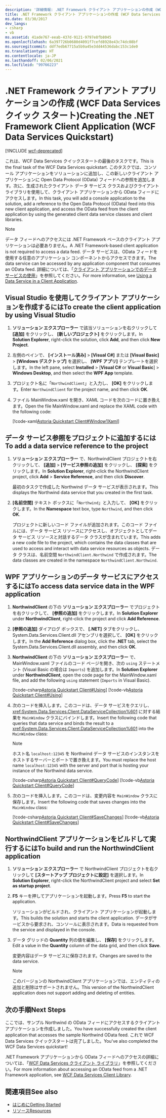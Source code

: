 ```yaml
---
description: '詳細情報: .NET Framework クライアント アプリケーションの作成 (WCF Data Services クイック スタート)'
title: .NET Framework クライアント アプリケーションの作成 (WCF Data Services クイック スタート)
ms.date: 03/30/2017
dev_langs:
- csharp
- vb
ms.assetid: 41ade767-eeab-437d-9121-9797e8fb8045
ms.openlocfilehash: 6a397726b0680d4091f7cefd8928e43c74dc08bf
ms.sourcegitcommit: ddf7edb67715a5b9a45e3dd44536dabc153c1de0
ms.translationtype: HT
ms.contentlocale: ja-JP
ms.lasthandoff: 02/06/2021
ms.locfileid: "99766223"
---
```

# <a name="creating-the-net-framework-client-application-wcf-data-services-quickstart"></a><span data-ttu-id="2b552-103">.NET Framework クライアント アプリケーションの作成 (WCF Data Services クイック スタート)</span><span class="sxs-lookup"><span data-stu-id="2b552-103">Creating the .NET Framework Client Application (WCF Data Services Quickstart)</span></span>

[!INCLUDE [wcf-deprecated](~/includes/wcf-deprecated.md)]

<span data-ttu-id="2b552-104">これは、WCF Data Services クイックスタートの最後のタスクです。</span><span class="sxs-lookup"><span data-stu-id="2b552-104">This is the final task of the WCF Data Services quickstart.</span></span> <span data-ttu-id="2b552-105">このタスクでは、コンソール アプリケーションをソリューションに追加し、この新しいクライアント アプリケーションに Open Data Protocol (OData) フィードへの参照を追加します。次に、生成されたクライアント データ サービス クラスおよびクライアント ライブラリを使用して、クライアント アプリケーションから OData フィードにアクセスします。</span><span class="sxs-lookup"><span data-stu-id="2b552-105">In this task, you will add a console application to the solution, add a reference to the Open Data Protocol (OData) feed into this new client application, and access the OData feed from the client application by using the generated client data service classes and client libraries.</span></span>

> [!NOTE]
> <span data-ttu-id="2b552-106">データ フィードへのアクセスには .NET Framework ベースのクライアント アプリケーションは必要ありません。</span><span class="sxs-lookup"><span data-stu-id="2b552-106">A .NET Framework-based client application is not required to access a data feed.</span></span> <span data-ttu-id="2b552-107">データ サービスは、OData フィードを使用する任意のアプリケーション コンポーネントからアクセスできます。</span><span class="sxs-lookup"><span data-stu-id="2b552-107">The data service can be accessed by any application component that consumes an OData feed.</span></span> <span data-ttu-id="2b552-108">詳細については、「[クライアント アプリケーションでのデータ サービスの使用](using-a-data-service-in-a-client-application-wcf-data-services.md)」を参照してください。</span><span class="sxs-lookup"><span data-stu-id="2b552-108">For more information, see [Using a Data Service in a Client Application](using-a-data-service-in-a-client-application-wcf-data-services.md).</span></span>

## <a name="to-create-the-client-application-by-using-visual-studio"></a><span data-ttu-id="2b552-109">Visual Studio を使用してクライアント アプリケーションを作成するには</span><span class="sxs-lookup"><span data-stu-id="2b552-109">To create the client application by using Visual Studio</span></span>

1. <span data-ttu-id="2b552-110">**ソリューション エクスプローラー** で該当ソリューションを右クリックして **[追加]** をクリックし、 **[新しいプロジェクト]** をクリックします。</span><span class="sxs-lookup"><span data-stu-id="2b552-110">In **Solution Explorer**, right-click the solution, click **Add**, and then click **New Project**.</span></span>

2. <span data-ttu-id="2b552-111">左側のペインで、 **[インストール済み]** > **[Visual C#]** または **[Visual Basic]** > **[Windows デスクトップ]** を選択し、 **[WPF アプリ]** テンプレートを選択します。</span><span class="sxs-lookup"><span data-stu-id="2b552-111">In the left pane, select **Installed** > [**Visual C#** or **Visual Basic**] > **Windows Desktop**, and then select the **WPF App** template.</span></span>

3. <span data-ttu-id="2b552-112">プロジェクト名に「`NorthwindClient`」と入力し、 **[OK]** をクリックします。</span><span class="sxs-lookup"><span data-stu-id="2b552-112">Enter `NorthwindClient` for the project name, and then click **OK**.</span></span>

4. <span data-ttu-id="2b552-113">ファイル MainWindow.xaml を開き、XAML コードを次のコードに置き換えます。</span><span class="sxs-lookup"><span data-stu-id="2b552-113">Open the file MainWindow.xaml and replace the XAML code with the following code:</span></span>

     [!code-xaml[Astoria Quickstart Client#Window1Xaml](../../../../samples/snippets/visualbasic/VS_Snippets_Misc/astoria_quickstart_client/vb/window1.xaml#window1xaml)]

## <a name="to-add-a-data-service-reference-to-the-project"></a><span data-ttu-id="2b552-114">データ サービス参照をプロジェクトに追加するには</span><span class="sxs-lookup"><span data-stu-id="2b552-114">To add a data service reference to the project</span></span>

1. <span data-ttu-id="2b552-115">**ソリューション エクスプローラー** で、NorthwindClient プロジェクトを右クリックして、 **[追加]**  >  **[サービス参照の追加]** をクリックし、 **[探索]** をクリックします。</span><span class="sxs-lookup"><span data-stu-id="2b552-115">In **Solution Explorer**, right-click the NorthwindClient project, click **Add** > **Service Reference**, and then click **Discover**.</span></span>

     <span data-ttu-id="2b552-116">最初のタスクで作成した Northwind データ サービスが表示されます。</span><span class="sxs-lookup"><span data-stu-id="2b552-116">This displays the Northwind data service that you created in the first task.</span></span>

2. <span data-ttu-id="2b552-117">**[名前空間]** テキスト ボックスに「`Northwind`」と入力して、 **[OK]** をクリックします。</span><span class="sxs-lookup"><span data-stu-id="2b552-117">In the **Namespace** text box, type `Northwind`, and then click **OK**.</span></span>

     <span data-ttu-id="2b552-118">プロジェクトに新しいコード ファイルが追加されます。このコード ファイルには、データ サービス リソースにアクセスし、オブジェクトとしてデータ サービス リソースと対話するデータ クラスが含まれています。</span><span class="sxs-lookup"><span data-stu-id="2b552-118">This adds a new code file to the project, which contains the data classes that are used to access and interact with data service resources as objects.</span></span> <span data-ttu-id="2b552-119">データ クラスは、名前空間 `NorthwindClient.Northwind` で作成されます。</span><span class="sxs-lookup"><span data-stu-id="2b552-119">The data classes are created in the namespace `NorthwindClient.Northwind`.</span></span>

## <a name="to-access-data-service-data-in-the-wpf-application"></a><span data-ttu-id="2b552-120">WPF アプリケーションのデータ サービスにアクセスするには</span><span class="sxs-lookup"><span data-stu-id="2b552-120">To access data service data in the WPF application</span></span>

1. <span data-ttu-id="2b552-121">**NorthwindClient** の下の **ソリューション エクスプローラー** でプロジェクトを右クリックして、 **[参照の追加]** をクリックします。</span><span class="sxs-lookup"><span data-stu-id="2b552-121">In **Solution Explorer** under **NorthwindClient**, right-click the project and click **Add Reference**.</span></span>

2. <span data-ttu-id="2b552-122">**[参照の追加]** ダイアログ ボックスで、 **[.NET]** タブをクリックし、System.Data.Services.Client.dll アセンブリを選択して、 **[OK]** をクリックします。</span><span class="sxs-lookup"><span data-stu-id="2b552-122">In the **Add Reference** dialog box, click the **.NET** tab, select the System.Data.Services.Client.dll assembly, and then click **OK**.</span></span>

3. <span data-ttu-id="2b552-123">**NorthwindClient** の下の **ソリューション エクスプローラー** で、MainWindow.xaml ファイルのコード ページを開き、次の `using` ステートメント (Visual Basic の場合は `Imports`) を追加します。</span><span class="sxs-lookup"><span data-stu-id="2b552-123">In **Solution Explorer** under **NorthwindClient**, open the code page for the MainWindow.xaml file, and add the following `using` statement (`Imports` in Visual Basic).</span></span>

    [!code-csharp[Astoria Quickstart Client#Using](../../../../samples/snippets/csharp/VS_Snippets_Misc/astoria_quickstart_client/cs/window1.xaml.cs#using)]
    [!code-vb[Astoria Quickstart Client#Using](../../../../samples/snippets/visualbasic/VS_Snippets_Misc/astoria_quickstart_client/vb/window1.xaml.vb#using)]

4. <span data-ttu-id="2b552-124">次のコードを挿入します。このコードは、データ サービスをクエリし、<xref:System.Data.Services.Client.DataServiceCollection%601> に対する結果を `MainWindow` クラスにバインドします。</span><span class="sxs-lookup"><span data-stu-id="2b552-124">Insert the following code that queries that data service and binds the result to a <xref:System.Data.Services.Client.DataServiceCollection%601> into the `MainWindow` class:</span></span>

    > [!NOTE]
    > <span data-ttu-id="2b552-125">ホスト名 `localhost:12345` を Northwind データ サービスのインスタンスをホストするサーバーとポートで置き換えます。</span><span class="sxs-lookup"><span data-stu-id="2b552-125">You must replace the host name `localhost:12345` with the server and port that is hosting your instance of the Northwind data service.</span></span>

     [!code-csharp[Astoria Quickstart Client#QueryCode](../../../../samples/snippets/csharp/VS_Snippets_Misc/astoria_quickstart_client/cs/window1.xaml.cs#querycode)]
     [!code-vb[Astoria Quickstart Client#QueryCode](../../../../samples/snippets/visualbasic/VS_Snippets_Misc/astoria_quickstart_client/vb/window1.xaml.vb#querycode)]

5. <span data-ttu-id="2b552-126">次のコードを挿入します。このコードは、変更内容を `MainWindow` クラスに保存します。</span><span class="sxs-lookup"><span data-stu-id="2b552-126">Insert the following code that saves changes into the `MainWindow` class:</span></span>

     [!code-csharp[Astoria Quickstart Client#SaveChanges](../../../../samples/snippets/csharp/VS_Snippets_Misc/astoria_quickstart_client/cs/window1.xaml.cs#savechanges)]
     [!code-vb[Astoria Quickstart Client#SaveChanges](../../../../samples/snippets/visualbasic/VS_Snippets_Misc/astoria_quickstart_client/vb/window1.xaml.vb#savechanges)]

## <a name="to-build-and-run-the-northwindclient-application"></a><span data-ttu-id="2b552-127">NorthwindClient アプリケーションをビルドして実行するには</span><span class="sxs-lookup"><span data-stu-id="2b552-127">To build and run the NorthwindClient application</span></span>

1. <span data-ttu-id="2b552-128">**ソリューション エクスプローラー** で NorthwindClient プロジェクトを右クリックして **[スタートアップ プロジェクトに設定]** を選択します。</span><span class="sxs-lookup"><span data-stu-id="2b552-128">In **Solution Explorer**, right-click the NorthwindClient project and select **Set as startup project**.</span></span>

2. <span data-ttu-id="2b552-129">**F5** キーを押してアプリケーションを起動します。</span><span class="sxs-lookup"><span data-stu-id="2b552-129">Press **F5** to start the application.</span></span>

     <span data-ttu-id="2b552-130">ソリューションがビルドされ、クライアント アプリケーションが起動します。</span><span class="sxs-lookup"><span data-stu-id="2b552-130">This builds the solution and starts the client application.</span></span> <span data-ttu-id="2b552-131">データがサービスから要求され、コンソールに表示されます。</span><span class="sxs-lookup"><span data-stu-id="2b552-131">Data is requested from the service and displayed in the console.</span></span>

3. <span data-ttu-id="2b552-132">データ グリッドの **Quantity** 列の値を編集し、 **[保存]** をクリックします。</span><span class="sxs-lookup"><span data-stu-id="2b552-132">Edit a value in the **Quantity** column of the data grid, and then click **Save**.</span></span>

     <span data-ttu-id="2b552-133">変更内容はデータ サービスに保存されます。</span><span class="sxs-lookup"><span data-stu-id="2b552-133">Changes are saved to the data service.</span></span>

    > [!NOTE]
    > <span data-ttu-id="2b552-134">このバージョンの NorthwindClient アプリケーションでは、エンティティの追加と削除はサポートされません。</span><span class="sxs-lookup"><span data-stu-id="2b552-134">This version of the NorthwindClient application does not support adding and deleting of entities.</span></span>

## <a name="next-steps"></a><span data-ttu-id="2b552-135">次の手順</span><span class="sxs-lookup"><span data-stu-id="2b552-135">Next Steps</span></span>

<span data-ttu-id="2b552-136">ここでは、サンプル Northwind の OData フィードにアクセスするクライアント アプリケーションを作成しました。</span><span class="sxs-lookup"><span data-stu-id="2b552-136">You have successfully created the client application that accesses the sample Northwind OData feed.</span></span> <span data-ttu-id="2b552-137">これで WCF Data Services クイックスタートは完了しました。</span><span class="sxs-lookup"><span data-stu-id="2b552-137">You've also completed the WCF Data Services quickstart!</span></span>

<span data-ttu-id="2b552-138">.NET Framework アプリケーションから OData フィードへのアクセスの詳細については、「[WCF Data Services クライアント ライブラリ](wcf-data-services-client-library.md)」を参照してください。</span><span class="sxs-lookup"><span data-stu-id="2b552-138">For more information about accessing an OData feed from a .NET Framework application, see [WCF Data Services Client Library](wcf-data-services-client-library.md).</span></span>

## <a name="see-also"></a><span data-ttu-id="2b552-139">関連項目</span><span class="sxs-lookup"><span data-stu-id="2b552-139">See also</span></span>

- [<span data-ttu-id="2b552-140">はじめに</span><span class="sxs-lookup"><span data-stu-id="2b552-140">Getting Started</span></span>](getting-started-with-wcf-data-services.md)
- [<span data-ttu-id="2b552-141">リソース</span><span class="sxs-lookup"><span data-stu-id="2b552-141">Resources</span></span>](wcf-data-services-resources.md)
